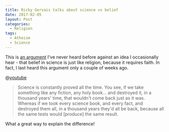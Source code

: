 ```yaml
---
title: Ricky Gervais talks about science vs belief
date: 2017-02-05
layout: Post
categories:
  - Religion
tags:
  - Atheism
  - Science
---
```


This is [an argument](http://www.patheos.com/blogs/friendlyatheist/2017/02/02/ricky-gervais-to-stephen-colbert-you-dont-believe-in-2999-gods-i-dont-believe-in-just-1-more/) I've never heard before against an idea I occasionally hear - that belief in science is just like religion, because it requires faith. In fact, I last heard this argument only a couple of weeks ago.

<!-- more -->

@[youtube](https://youtu.be/P5ZOwNK6n9U?t=3m30s)

> Science is constantly proved all the time. You see, if we take something like any fiction, any holy book… and destroyed it, in a thousand years' time, that wouldn't come back just as it was. Whereas if we took every science book, and every fact, and destroyed them all, in a thousand years they'd all be back, because all the same tests would [produce] the same result.

What a great way to explain the difference!
